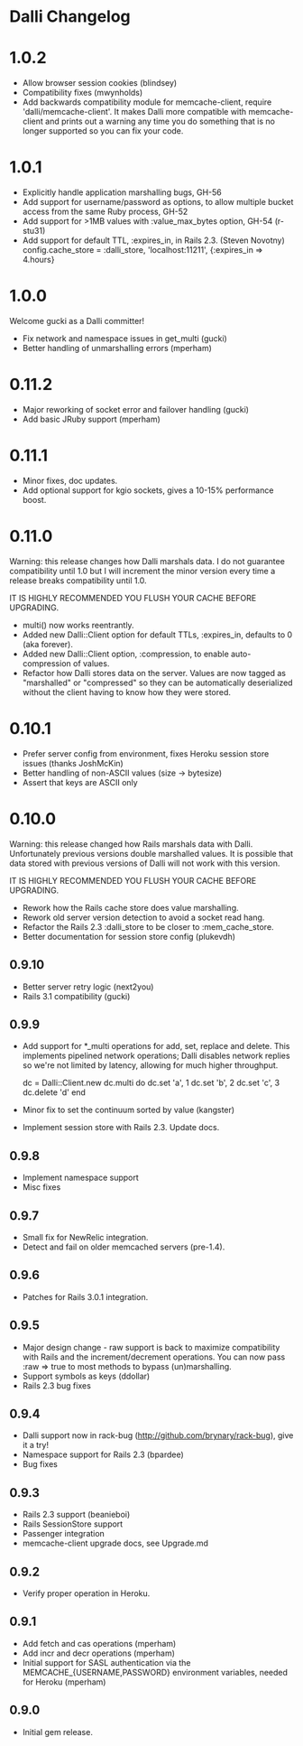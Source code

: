 Dalli Changelog
=====================

1.0.2
=======

 - Allow browser session cookies (blindsey)
 - Compatibility fixes (mwynholds)
 - Add backwards compatibility module for memcache-client, require 'dalli/memcache-client'.  It makes
   Dalli more compatible with memcache-client and prints out a warning any time you do something that 
   is no longer supported so you can fix your code.

1.0.1
=======

 - Explicitly handle application marshalling bugs, GH-56
 - Add support for username/password as options, to allow multiple bucket access
   from the same Ruby process, GH-52
 - Add support for >1MB values with :value_max_bytes option, GH-54 (r-stu31)
 - Add support for default TTL, :expires_in, in Rails 2.3. (Steven Novotny)
   config.cache_store = :dalli_store, 'localhost:11211', {:expires_in => 4.hours}


1.0.0
=======

Welcome gucki as a Dalli committer!

 - Fix network and namespace issues in get_multi (gucki)
 - Better handling of unmarshalling errors (mperham)

0.11.2
=======

 - Major reworking of socket error and failover handling (gucki)
 - Add basic JRuby support (mperham)

0.11.1
======

 - Minor fixes, doc updates.
 - Add optional support for kgio sockets, gives a 10-15% performance boost.

0.11.0
======

Warning: this release changes how Dalli marshals data.  I do not guarantee compatibility until 1.0 but I will increment the minor version every time a release breaks compatibility until 1.0.

IT IS HIGHLY RECOMMENDED YOU FLUSH YOUR CACHE BEFORE UPGRADING.

 - multi() now works reentrantly.
 - Added new Dalli::Client option for default TTLs, :expires_in, defaults to 0 (aka forever).
 - Added new Dalli::Client option, :compression, to enable auto-compression of values.
 - Refactor how Dalli stores data on the server.  Values are now tagged
   as "marshalled" or "compressed" so they can be automatically deserialized
   without the client having to know how they were stored.

0.10.1
======

 - Prefer server config from environment, fixes Heroku session store issues (thanks JoshMcKin)
 - Better handling of non-ASCII values (size -> bytesize)
 - Assert that keys are ASCII only

0.10.0
======

Warning: this release changed how Rails marshals data with Dalli.  Unfortunately previous versions double marshalled values.  It is possible that data stored with previous versions of Dalli will not work with this version.

IT IS HIGHLY RECOMMENDED YOU FLUSH YOUR CACHE BEFORE UPGRADING.

 - Rework how the Rails cache store does value marshalling.
 - Rework old server version detection to avoid a socket read hang.
 - Refactor the Rails 2.3 :dalli\_store to be closer to :mem\_cache\_store.
 - Better documentation for session store config (plukevdh)

0.9.10
----

 - Better server retry logic (next2you)
 - Rails 3.1 compatibility (gucki)


0.9.9
----

 - Add support for *_multi operations for add, set, replace and delete.  This implements
   pipelined network operations; Dalli disables network replies so we're not limited by
   latency, allowing for much higher throughput.

    dc = Dalli::Client.new
    dc.multi do
      dc.set 'a', 1
      dc.set 'b', 2
      dc.set 'c', 3
      dc.delete 'd'
    end
 - Minor fix to set the continuum sorted by value (kangster)
 - Implement session store with Rails 2.3.  Update docs.

0.9.8
-----

 - Implement namespace support
 - Misc fixes


0.9.7
-----

 - Small fix for NewRelic integration.
 - Detect and fail on older memcached servers (pre-1.4).

0.9.6
-----

 - Patches for Rails 3.0.1 integration.

0.9.5
-----

 - Major design change - raw support is back to maximize compatibility with Rails
 and the increment/decrement operations.  You can now pass :raw => true to most methods
 to bypass (un)marshalling.
 - Support symbols as keys (ddollar)
 - Rails 2.3 bug fixes


0.9.4
-----

 - Dalli support now in rack-bug (http://github.com/brynary/rack-bug), give it a try!
 - Namespace support for Rails 2.3 (bpardee)
 - Bug fixes


0.9.3
-----

 - Rails 2.3 support (beanieboi)
 - Rails SessionStore support
 - Passenger integration
 - memcache-client upgrade docs, see Upgrade.md


0.9.2
----

 - Verify proper operation in Heroku.


0.9.1
----

 - Add fetch and cas operations (mperham)
 - Add incr and decr operations (mperham)
 - Initial support for SASL authentication via the MEMCACHE_{USERNAME,PASSWORD} environment variables, needed for Heroku (mperham)

0.9.0
-----

 - Initial gem release.
